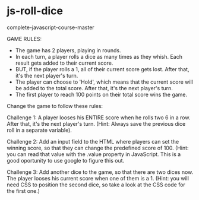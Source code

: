 # js-roll-dice
complete-javascript-course-master

GAME RULES:

- The game has 2 players, playing in rounds.
- In each turn, a player rolls a dice as many times as they whish. 
    Each result gets added to their current score.
- BUT, if the player rolls a 1, all of their current score gets lost. 
    After that, it's the next player's turn.
- The player can choose to 'Hold', which means that the current score will be added to the total score. 
    After that, it's the next player's turn.
- The first player to reach 100 points on their total score wins the game.

Change the game to follow these rules:

Challenge 1:
A player looses his ENTIRE score when he rolls two 6 in a row. After that, it's the next player's turn. (Hint: Always save the previous dice roll in a separate variable).

Challenge 2:
Add an input field to the HTML where players can set the winning score, so that they can change the predefined score of 100. (Hint: you can read that value with the .value property in JavaScript. This is a good oportunity to use google to figure this out.

Challenge 3:
Add another dice to the game, so that there are two dices now. The player looses his current score when one of them is a 1. (Hint: you will need CSS to position the second dice, so take a look at the CSS code for the first one.)
